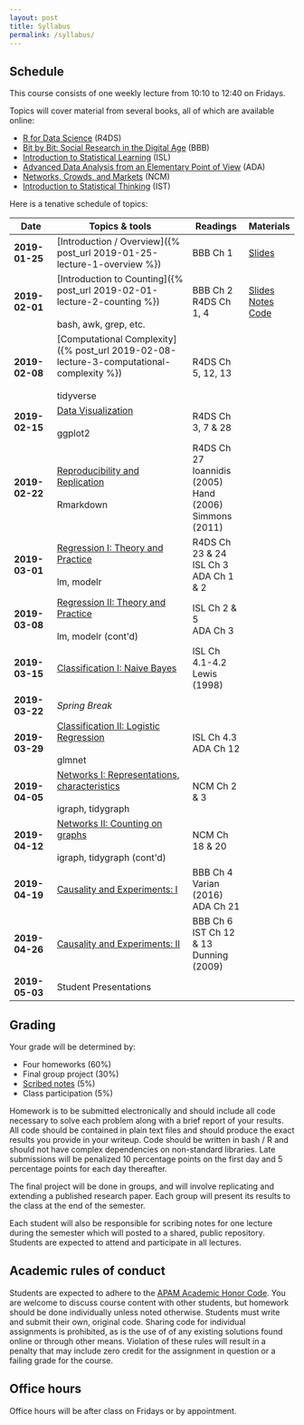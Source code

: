 ```yaml
---
layout: post
title: Syllabus
permalink: /syllabus/
---
```


## Schedule 

This course consists of one weekly lecture from 10:10 to 12:40 on Fridays.

Topics will cover material from several books, all of which are available online:

* [R for Data Science](http://r4ds.had.co.nz/) (R4DS)
* [Bit by Bit: Social Research in the Digital Age](https://www.bitbybitbook.com) (BBB)
* [Introduction to Statistical Learning](http://www-bcf.usc.edu/~gareth/ISL/) (ISL)
* [Advanced Data Analysis from an Elementary Point of View](http://www.stat.cmu.edu/~cshalizi/ADAfaEPoV/) (ADA)
* [Networks, Crowds, and Markets](http://www.cs.cornell.edu/home/kleinber/networks-book/) (NCM)
* [Introduction to Statistical Thinking](http://pluto.huji.ac.il/~msby/StatThink/index.html) (IST)

Here is a tenative schedule of topics:

|Date|Topics & tools|Readings|Materials|
|----|--------------|--------|---------|
|**2019-01-25**| [Introduction / Overview]({% post_url 2019-01-25-lecture-1-overview %}) | BBB Ch 1|  [Slides](https://speakerdeck.com/jhofman/overview) |
|**2019-02-01**| [Introduction to Counting]({% post_url 2019-02-01-lecture-2-counting %}) <br/><br/> bash, awk, grep, etc. |  BBB Ch 2 <br/> R4DS Ch 1, 4 | [Slides](https://speakerdeck.com/jhofman/modeling-social-data-lecture-2-introduction-to-counting) <br/> [Notes](https://github.com/jhofman/msd2019-notes/blob/master/lecture_2/lecture_2.pdf) <br/> [Code](https://github.com/jhofman/msd2019/blob/master/lectures/lecture_2/) |
|**2019-02-08**| [Computational Complexity]({% post_url 2019-02-08-lecture-3-computational-complexity %}) <br/><br/> tidyverse | R4DS Ch 5, 12, 13 | <!-- [Slides](https://www.slideshare.net/jakehofman/modeling-social-data-lecture-3-data-manipulation-in-r) <br/> [Notes](https://github.com/jhofman/msd2019-notes/blob/master/lecture_3/lecture_3.pdf) <br/> [Code](https://github.com/jhofman/msd2019/blob/master/lectures/lecture_3/) --> |
|**2019-02-15**| [Data Visualization]() <br/><br/> ggplot2 | R4DS Ch 3, 7 & 28 | <!-- [Slides](https://drive.google.com/file/d/0B-M9UEiE6KFAWmtvUjQta0RFNkk/view) <br/> [Notes](https://github.com/jhofman/msd2019-notes/blob/master/lecture_5/lecture_4.pdf) <br/> [Code](https://github.com/jhofman/msd2019/blob/master/lectures/lecture_4/) --> |
|**2019-02-22**| [Reproducibility and Replication]() <br/><br/> Rmarkdown | R4DS Ch 27 <br/> Ioannidis (2005) <br/> Hand (2006) <br/> Simmons (2011) | <!-- [Slides](https://www.slideshare.net/jakehofman/modeling-social-data-lecture-4-counting-at-scale) <br/> [Notes](https://github.com/jhofman/msd2019-notes/blob/master/lecture_4/lecture_5.pdf) <br/> [Code](https://github.com/jhofman/msd2019/blob/master/lectures/lecture_5/) --> |
|**2019-03-01**| [Regression I: Theory and Practice]() <br/><br/> lm, modelr | R4DS Ch 23 & 24 <br/> ISL Ch 3 <br/> ADA Ch 1 & 2 | <!-- [Slides](https://www.slideshare.net/jakehofman/modeling-social-data-lecture-6-regression-part-1) <br/> [Notes](https://github.com/jhofman/msd2019-notes/blob/master/lecture_6/lecture_6.pdf) <br/> [Code](https://github.com/jhofman/msd2019/blob/master/lectures/lecture_6/) --> |
|**2019-03-08**| [Regression II: Theory and Practice]() <br/><br/> lm, modelr (cont'd) | ISL Ch 2 & 5 <br/> ADA Ch 3 | <!-- [Slides](https://www.slideshare.net/jakehofman/modeling-social-data-lecture-7-model-complexity-and-generalization) <br/> [Notes](https://github.com/jhofman/msd2019-notes/blob/master/lecture_7/lecture_7.pdf) <br/> [Code](https://github.com/jhofman/msd2019/blob/master/lectures/lecture_7/) --> |
|**2019-03-15**| [Classification I: Naive Bayes]() | ISL Ch 4.1-4.2 <br/> Lewis (1998) | <!-- [Slides](https://www.slideshare.net/jakehofman/modeling-social-data-lecture-8-classification) <br/> [Notes](https://github.com/jhofman/msd2019-notes/blob/master/lecture_8/lecture_8.pdf) <br/> [Code](https://github.com/jhofman/msd2019/blob/master/lectures/lecture_8/) --> |
|**2019-03-22**| *Spring Break*|
|**2019-03-29**| [Classification II: Logistic Regression]() <br/><br/> glmnet| ISL Ch 4.3 <br/> ADA Ch 12 | <!-- [Notes](https://github.com/jhofman/msd2019-notes/blob/master/lecture_9/lecture_9.pdf) <br/> [Code](https://github.com/jhofman/msd2019/blob/master/lectures/lecture_9/) --> |
|**2019-04-05**| [Networks I: Representations, characteristics]() <br/><br/> igraph, tidygraph | NCM Ch 2 & 3 | <!-- [Slides](https://www.slideshare.net/jakehofman/modeling-social-lecture-10-networks) <br/> [Notes](https://github.com/jhofman/msd2019-notes/blob/master/lecture_10/lecture_10.pdf) <br/> [Code](https://github.com/jhofman/msd2019/blob/master/lectures/lecture_10/) --> |
|**2019-04-12**| [Networks II: Counting on graphs]() <br/><br/>igraph, tidygraph (cont'd)| NCM Ch 18 & 20 | <!-- [Slides](https://www.slideshare.net/jakehofman/modeling-social-lecture-10-networks) <br/> [Notes](https://github.com/jhofman/msd2019-notes/blob/master/lecture_10/lecture_10.pdf) <br/> [Code](https://github.com/jhofman/msd2019/blob/master/lectures/lecture_10/) --> |
|**2019-04-19**| [Causality and Experiments: I]() | BBB Ch 4 <br/> Varian (2016) <br/> ADA Ch 21 | <!-- [Slides](https://www.slideshare.net/jakehofman/modeling-social-data-lecture-11-causality-and-experiments-part-1) <br/> [Notes](https://github.com/jhofman/msd2019-notes/blob/master/lecture_11/lecture_11.pdf) --> |
|**2019-04-26**| [Causality and Experiments: II]() | BBB Ch 6 <br/> IST Ch 12 & 13 <br/> Dunning (2009) | <!-- [Slides](https://www.slideshare.net/jakehofman/modeling-social-data-lecture-12-causality-experiments-part-2) <br/> [Notes](https://github.com/jhofman/msd2019-notes/blob/master/lecture_12/lecture_12.pdf) <br/> [Code](https://github.com/jhofman/msd2019/blob/master/lectures/lecture_12/) --> |
|**2019-05-03**| Student Presentations| | |

## Grading 

Your grade will be determined by:

* Four homeworks (60%)
* Final group project (30%)
* [Scribed notes](/scribing) (5%)
* Class participation (5%)

Homework is to be submitted electronically and should include all code necessary to solve each problem along with a brief report of your results. All code should be contained in plain text files and should produce the exact results you provide in your writeup. Code should be written in bash / R and should not have complex dependencies on non-standard libraries. Late submissions will be penalized 10 percentage points on the first day and 5 percentage points for each day thereafter.

The final project will be done in groups, and will involve replicating and extending a published research paper. Each group will present its results to the class at the end of the semester.

Each student will also be responsible for scribing notes for one lecture during the semester which will posted to a shared, public repository. Students are expected to attend and participate in all lectures.

## Academic rules of conduct

Students are expected to adhere to the [APAM Academic Honor Code](https://apam.columbia.edu/academic-honor-code-0). You are welcome to discuss course content with other students, but homework should be done individually unless noted otherwise. Students must write and submit their own, original code. Sharing code for individual assignments is prohibited, as is the use of of any existing solutions found online or through other means. Violation of these rules will result in a penalty that may include zero credit for the assignment in question or a failing grade for the course.

## Office hours

Office hours will be after class on Fridays or by appointment.
